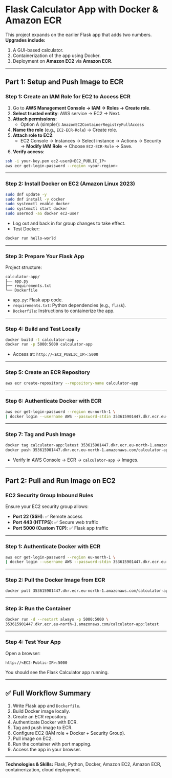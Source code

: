 # Flask Calculator App with Docker & Amazon ECR

This project expands on the earlier Flask app that adds two numbers.  
**Upgrades include:**
1. A GUI-based calculator.
2. Containerization of the app using Docker.
3. Deployment on **Amazon EC2** via **Amazon ECR**.

---

## **Part 1: Setup and Push Image to ECR**

### **Step 1: Create an IAM Role for EC2 to Access ECR**

1. Go to **AWS Management Console → IAM → Roles → Create role**.
2. **Select trusted entity**: AWS service → EC2 → Next.
3. **Attach permissions**:
   - Option A (simpler): `AmazonEC2ContainerRegistryFullAccess`
4. **Name the role** (e.g., `EC2-ECR-Role`) → Create role.
5. **Attach role to EC2**:
   - EC2 Console → Instances → Select instance → Actions → Security → **Modify IAM Role** → Choose `EC2-ECR-Role` → Save.
6. **Verify access**:
```bash
ssh -i your-key.pem ec2-user@<EC2_PUBLIC_IP>
aws ecr get-login-password --region <your-region>
```

---

### **Step 2: Install Docker on EC2 (Amazon Linux 2023)**

```bash
sudo dnf update -y
sudo dnf install -y docker
sudo systemctl enable docker
sudo systemctl start docker
sudo usermod -aG docker ec2-user
```

* Log out and back in for group changes to take effect.
* Test Docker:

```bash
docker run hello-world
```

---

### **Step 3: Prepare Your Flask App**

Project structure:

```
calculator-app/
├── app.py
├── requirements.txt
└── Dockerfile
```

* `app.py`: Flask app code.  
* `requirements.txt`: Python dependencies (e.g., `flask`).  
* `Dockerfile`: Instructions to containerize the app.

---

### **Step 4: Build and Test Locally**

```bash
docker build -t calculator-app .
docker run -p 5000:5000 calculator-app
```

* Access at: `http://<EC2_PUBLIC_IP>:5000`

---

### **Step 5: Create an ECR Repository**

```bash
aws ecr create-repository --repository-name calculator-app
```

---

### **Step 6: Authenticate Docker with ECR**

```bash
aws ecr get-login-password --region eu-north-1 \
| docker login --username AWS --password-stdin 353615901447.dkr.ecr.eu-north-1.amazonaws.com
```

---

### **Step 7: Tag and Push Image**

```bash
docker tag calculator-app:latest 353615901447.dkr.ecr.eu-north-1.amazonaws.com/calculator-app:latest
docker push 353615901447.dkr.ecr.eu-north-1.amazonaws.com/calculator-app:latest
```

* Verify in AWS Console → ECR → `calculator-app` → Images.

---

## **Part 2: Pull and Run Image on EC2**

### **EC2 Security Group Inbound Rules**

Ensure your EC2 security group allows:

- **Port 22 (SSH)**: ✅ Remote access  
- **Port 443 (HTTPS)**: ✅ Secure web traffic  
- **Port 5000 (Custom TCP)**: ✅ Flask app traffic  

---

### **Step 1: Authenticate Docker with ECR**

```bash
aws ecr get-login-password --region eu-north-1 \
| docker login --username AWS --password-stdin 353615901447.dkr.ecr.eu-north-1.amazonaws.com
```

---

### **Step 2: Pull the Docker Image from ECR**

```bash
docker pull 353615901447.dkr.ecr.eu-north-1.amazonaws.com/calculator-app:latest
```

---

### **Step 3: Run the Container**

```bash
docker run -d --restart always -p 5000:5000 \
353615901447.dkr.ecr.eu-north-1.amazonaws.com/calculator-app:latest
```

---

### **Step 4: Test Your App**

Open a browser:

```
http://<EC2-Public-IP>:5000
```

You should see the Flask Calculator app running.

---

## **✅ Full Workflow Summary**

1. Write Flask app and `Dockerfile`.  
2. Build Docker image locally.  
3. Create an ECR repository.  
4. Authenticate Docker with ECR.  
5. Tag and push image to ECR.  
6. Configure EC2 (IAM role + Docker + Security Group).  
7. Pull image on EC2.  
8. Run the container with port mapping.  
9. Access the app in your browser.

---

**Technologies & Skills:** Flask, Python, Docker, Amazon EC2, Amazon ECR, containerization, cloud deployment.


